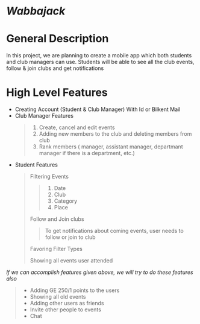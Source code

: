 # ***Wabbajack***

# **General Description**
In this project, we are planning to create a mobile app which both students and club managers can use. Students will be able to see all the club events, follow & join clubs and get notifications 


# **High Level Features**
* Creating Account (Student & Club Manager) With Id or Bilkent Mail
* Club Manager Features 
  > 1. Create, cancel and edit events
  > 2. Adding new members to the club and deleting members from club
  > 3. Rank members ( manager, assistant manager, departmant manager if there is a department, etc.)
* Student Features
  > Filtering Events 
  > > 1. Date 
  > > 2. Club 
  > > 3. Category 
  > > 4. Place
  > > 
  > Follow and Join clubs
  > > To get notifications about coming events, user needs to follow or join to club
  > > 
  > Favoring Filter Types
  > >
  > Showing all events user attended

*If we can accomplish features given above, we will try to do these features also*
> * Adding GE 250/1 points to the users
> * Showing all old events
> * Adding other users as friends
> * Invite other people to events
> * Chat

